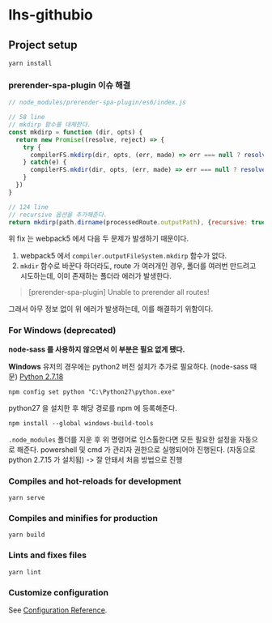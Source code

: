 # lhs-githubio

## Project setup
```
yarn install
```

### prerender-spa-plugin 이슈 해결

```javascript
// node_modules/prerender-spa-plugin/es6/index.js

// 58 line
// mkdirp 함수를 대체한다.
const mkdirp = function (dir, opts) {
  return new Promise((resolve, reject) => {
    try {
      compilerFS.mkdirp(dir, opts, (err, made) => err === null ? resolve(made) : reject(err))
    } catch(e) {
      compilerFS.mkdir(dir, opts, (err, made) => err === null ? resolve(made) : reject(err))
    }
  })
}

// 124 line
// recursive 옵션을 추가해준다.
return mkdirp(path.dirname(processedRoute.outputPath), {recursive: true})
```

위 fix 는 webpack5 에서 다음 두 문제가 발생하기 때문이다.
1. webpack5 에서 `compiler.outputFileSystem.mkdirp` 함수가 없다.
2. `mkdir` 함수로 바꾼다 하더라도, route 가 여러개인 경우, 폴더를 여러번 만드려고 시도하는데, 이미 존재하는 폴더라 에러가 발생한다.

> [prerender-spa-plugin] Unable to prerender all routes!

그래서 아무 정보 없이 위 에러가 발생하는데, 이를 해결하기 위함이다.

### For Windows (deprecated)

**node-sass 를 사용하지 않으면서 이 부분은 필요 없게 됐다.**

**Windows** 유저의 경우에는 python2 버전 설치가 추가로 필요하다. (node-sass 때문)
[Python 2.7.18](https://www.python.org/downloads/release/python-2718/)

```
npm config set python "C:\Python27\python.exe"
```
python27 을 설치한 후 해당 경로를 npm 에 등록해준다.


```
npm install --global windows-build-tools
```
`.node_modules` 폴더를 지운 후 위 명령어로 인스톨한다면 모든 필요한 설정을 자동으로 해준다. powershell 및 cmd 가 관리자 권한으로 실행되어야 진행된다. (자동으로 python 2.7.15 가 설치됨)
-> 잘 안돼서 처음 방법으로 진행

### Compiles and hot-reloads for development
```
yarn serve
```

### Compiles and minifies for production
```
yarn build
```

### Lints and fixes files
```
yarn lint
```

### Customize configuration
See [Configuration Reference](https://cli.vuejs.org/config/).
